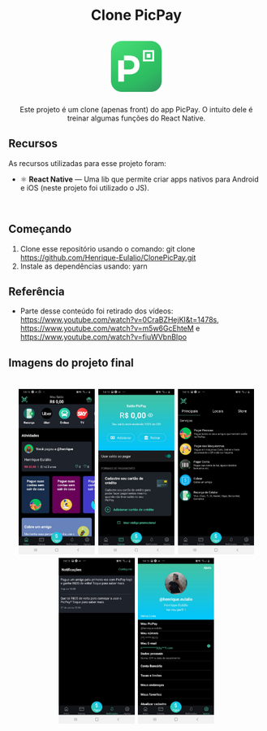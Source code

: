 <h1 align="center">
<br>
Clone PicPay
<br>
<br>
<img src="./LogoPicPay.png" width="100" height="100" title="=Tela Inicial">
</h1>

<p align="center">Este projeto é um clone (apenas front) do app PicPay. O intuito dele é treinar algumas funções do React Native.</p>

## Recursos
As recursos utilizadas para esse projeto foram: 

- ⚛️ **React Native** — Uma lib que permite criar apps nativos para Android e iOS (neste projeto foi utilizado o JS).
<br>

## Começando

1. Clone esse repositório usando o comando: git clone https://github.com/Henrique-Eulalio/ClonePicPay.git
2. Instale as dependências usando: yarn

## Referência
 - Parte desse conteúdo foi retirado dos vídeos: https://www.youtube.com/watch?v=0CraBZHejKI&t=1478s, https://www.youtube.com/watch?v=m5w6GcEhteM e https://www.youtube.com/watch?v=fiuWVbnBIpo


## Imagens do projeto final
<h1 align="center">
<img src="./src/Images/Print1.jpeg" width="150" title="=Tela Inicial"> <img src="./src/Images/Print2.jpeg" width="150" title="=Tela da Carteira"> <img src="./src/Images/Print3.jpeg" width="150" title="=Tela de Pagamentos">
<img src="./src/Images/Print4.jpeg" width="150" title="=Tela de Notificações"> <img src="./src/Images/Print5.jpeg" width="150" title="=Tela de Ajustes">
</h1>





